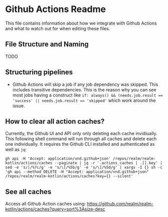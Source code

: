 # Github Actions Readme

This file contains information about how we integrate with Github Actions and what to watch out for when editing these files.

## File Structure and Naming

TODO

## Structuring pipelines

- Github Actions will skip a job if any job dependency was skipped. This includes transitive dependencies. This is the reason why you can see 
  most jobs having a construct like `if: always() && (needs.job.result == 'success' || needs.job.result == 'skipped'` which work around the issue.


## How to clear all action caches?

Currently, the Github UI and API only only deleting each cache invidiually. This following shell command will run through all caches and delete each one individually. It requires the Github CLI installed and authenticated as well as `jq`:

```
gh api -H 'Accept: application/vnd.github+json' /repos/realm/realm-kotlin/actions/caches --paginate | jq -r '.actions_caches | .[].key' | sed -e 's/|/%7c/g' -e 's/\[/%5b/g' -e 's/\]/%5d/g' | xargs -I {} sh -c 'gh api --method DELETE -H "Accept: application/vnd.github+json" /repos/realm/realm-kotlin/actions/caches?key={} --silent'
```

## See all caches

Access all Github Action caches using: https://github.com/realm/realm-kotlin/actions/caches?query=sort%3Asize-desc